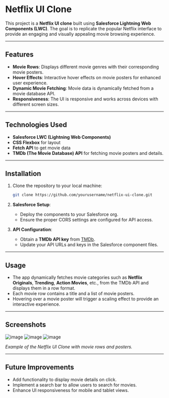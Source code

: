 # Netflix UI Clone

This project is a **Netflix UI clone** built using **Salesforce Lightning Web Components (LWC)**. The goal is to replicate the popular Netflix interface to provide an engaging and visually appealing movie browsing experience.

---

## Features

- **Movie Rows**: Displays different movie genres with their corresponding movie posters.
- **Hover Effects**: Interactive hover effects on movie posters for enhanced user experience.
- **Dynamic Movie Fetching**: Movie data is dynamically fetched from a movie database API.
- **Responsiveness**: The UI is responsive and works across devices with different screen sizes.

---

## Technologies Used

- **Salesforce LWC (Lightning Web Components)**
- **CSS Flexbox** for layout
- **Fetch API** to get movie data
- **TMDb (The Movie Database) API** for fetching movie posters and details.

---

## Installation

1. Clone the repository to your local machine:

    ```bash
    git clone https://github.com/yourusername/netflix-ui-clone.git
    ```

2. **Salesforce Setup**:
    - Deploy the components to your Salesforce org.
    - Ensure the proper CORS settings are configured for API access.

3. **API Configuration**:
    - Obtain a **TMDb API key** from [TMDb](https://www.themoviedb.org/).
    - Update your API URLs and keys in the Salesforce component files.

---

## Usage

- The app dynamically fetches movie categories such as **Netflix Originals**, **Trending**, **Action Movies**, etc., from the TMDb API and displays them in a row format.
- Each movie row contains a title and a list of movie posters.
- Hovering over a movie poster will trigger a scaling effect to provide an interactive experience.

---

## Screenshots

![image](https://github.com/user-attachments/assets/3ae3dc53-2a47-4289-9f5b-8c30fc06cd4a)
![image](https://github.com/user-attachments/assets/9a3c87aa-56fe-4a33-984f-150e7d9b4875)
![image](https://github.com/user-attachments/assets/fc63e9ac-a730-4400-9c0d-89342144e647)



*Example of the Netflix UI Clone with movie rows and posters.*

---

## Future Improvements

- Add functionality to display movie details on click.
- Implement a search bar to allow users to search for movies.
- Enhance UI responsiveness for mobile and tablet views.


